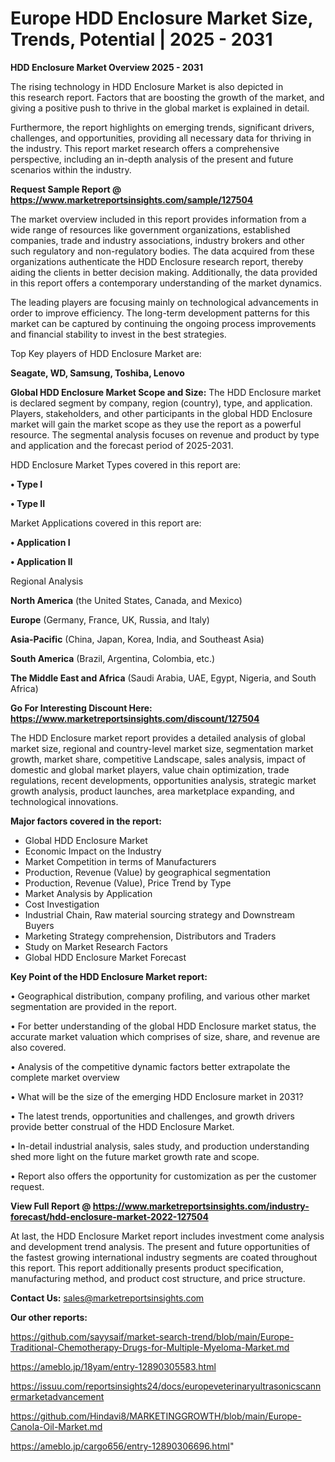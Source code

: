 # Europe HDD Enclosure Market Size, Trends, Potential | 2025 - 2031

<Strong> HDD Enclosure Market Overview 2025 - 2031</strong>

The rising technology in HDD Enclosure Market is also depicted in this research report. Factors that are boosting the growth of the market, and giving a positive push to thrive in the global market is explained in detail.

Furthermore, the report highlights on emerging trends, significant drivers, challenges, and opportunities, providing all necessary data for thriving in the industry. This report market research offers a comprehensive perspective, including an in-depth analysis of the present and future scenarios within the industry.

<strong>Request Sample Report @ <a href=https://www.marketreportsinsights.com/sample/127504>https://www.marketreportsinsights.com/sample/127504</a></strong>

The market overview included in this report provides information from a wide range of resources like government organizations, established companies, trade and industry associations, industry brokers and other such regulatory and non-regulatory bodies. The data acquired from these organizations authenticate the HDD Enclosure research report, thereby aiding the clients in better decision making. Additionally, the data provided in this report offers a contemporary understanding of the market dynamics.

The leading players are focusing mainly on technological advancements in order to improve efficiency. The long-term development patterns for this market can be captured by continuing the ongoing process improvements and financial stability to invest in the best strategies.

Top Key players of HDD Enclosure Market are:

<strong>Seagate, WD, Samsung, Toshiba, Lenovo</strong>

<strong><b>Global HDD Enclosure Market Scope and Size:</b></strong>
The HDD Enclosure market is declared segment by company, region (country), type, and application. Players, stakeholders, and other participants in the global HDD Enclosure market will gain the market scope as they use the report as a powerful resource. The segmental analysis focuses on revenue and product by type and application and the forecast period of 2025-2031.

HDD Enclosure Market Types covered in this report are:

<strong>• Type I

• Type II</strong>

Market Applications covered in this report are:

<strong>• Application I

• Application II</strong> 

Regional Analysis

<strong>North America</strong> (the United States, Canada, and Mexico)

<strong>Europe</strong> (Germany, France, UK, Russia, and Italy)

<strong>Asia-Pacific</strong> (China, Japan, Korea, India, and Southeast Asia)

<strong>South America</strong> (Brazil, Argentina, Colombia, etc.)

<strong>The Middle East and Africa</strong> (Saudi Arabia, UAE, Egypt, Nigeria, and South Africa)

<strong>Go For Interesting Discount Here: <a href=https://www.marketreportsinsights.com/discount/127504>https://www.marketreportsinsights.com/discount/127504</a></strong>

The HDD Enclosure market report provides a detailed analysis of global market size, regional and country-level market size, segmentation market growth, market share, competitive Landscape, sales analysis, impact of domestic and global market players, value chain optimization, trade regulations, recent developments, opportunities analysis, strategic market growth analysis, product launches, area marketplace expanding, and technological innovations.

<strong><b>Major factors covered in the report:</b></strong>
<ul>
  <li>Global HDD Enclosure Market </li>
  <li>Economic Impact on the Industry</li>
  <li>Market Competition in terms of Manufacturers</li>
  <li>Production, Revenue (Value) by geographical segmentation</li>
  <li>Production, Revenue (Value), Price Trend by Type</li>
  <li>Market Analysis by Application</li>
  <li>Cost Investigation</li>
  <li>Industrial Chain, Raw material sourcing strategy and Downstream Buyers</li>
  <li>Marketing Strategy comprehension, Distributors and Traders</li>
  <li>Study on Market Research Factors</li>
  <li>Global HDD Enclosure Market Forecast</li>
</ul>

<strong><b>Key Point of the HDD Enclosure Market report:</b></strong>

• Geographical distribution, company profiling, and various other market segmentation are provided in the report.

• For better understanding of the global HDD Enclosure market status, the accurate market valuation which comprises of size, share, and revenue are also covered.

• Analysis of the competitive dynamic factors better extrapolate the complete market overview

• What will be the size of the emerging HDD Enclosure market in 2031?

• The latest trends, opportunities and challenges, and growth drivers provide better construal of the HDD Enclosure Market.

• In-detail industrial analysis, sales study, and production understanding shed more light on the future market growth rate and scope.

• Report also offers the opportunity for customization as per the customer request.

<strong><b>View Full Report @ <a href=https://www.marketreportsinsights.com/industry-forecast/hdd-enclosure-market-2022-127504>https://www.marketreportsinsights.com/industry-forecast/hdd-enclosure-market-2022-127504</a></b></strong>


At last, the HDD Enclosure Market report includes investment come analysis and development trend analysis. The present and future opportunities of the fastest growing international industry segments are coated throughout this report. This report additionally presents product specification, manufacturing method, and product cost structure, and price structure.

<strong>Contact Us:</strong>
sales@marketreportsinsights.com

<strong>Our other reports:</strong>

<a href=https://github.com/sayysaif/market-search-trend/blob/main/Europe-Traditional-Chemotherapy-Drugs-for-Multiple-Myeloma-Market.md>https://github.com/sayysaif/market-search-trend/blob/main/Europe-Traditional-Chemotherapy-Drugs-for-Multiple-Myeloma-Market.md</a>

<a href=https://ameblo.jp/18yam/entry-12890305583.html>https://ameblo.jp/18yam/entry-12890305583.html</a>

<a href=https://issuu.com/reportsinsights24/docs/europeveterinaryultrasonicscannermarketadvancement>https://issuu.com/reportsinsights24/docs/europeveterinaryultrasonicscannermarketadvancement</a>

<a href=https://github.com/Hindavi8/MARKETINGGROWTH/blob/main/Europe-Canola-Oil-Market.md>https://github.com/Hindavi8/MARKETINGGROWTH/blob/main/Europe-Canola-Oil-Market.md</a>

<a href=https://ameblo.jp/cargo656/entry-12890306696.html>https://ameblo.jp/cargo656/entry-12890306696.html</a>"
